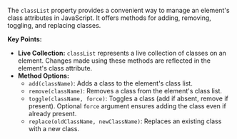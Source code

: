 The `classList` property provides a convenient way to manage an element's class attributes in JavaScript. It offers methods for adding, removing, toggling, and replacing classes.

**Key Points:**

- **Live Collection:** `classList` represents a live collection of classes on an element. Changes made using these methods are reflected in the element's class attribute.
- **Method Options:**
    - `add(className)`: Adds a class to the element's class list.
    - `remove(className)`: Removes a class from the element's class list.
    - `toggle(className, force)`: Toggles a class (add if absent, remove if present). Optional `force` argument ensures adding the class even if already present.
    - `replace(oldClassName, newClassName)`: Replaces an existing class with a new class.